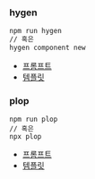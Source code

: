 ### hygen

```sh
npm run hygen
// 혹은
hygen component new
```

- [프롬프트](./_templates/component/new/prompt.cjs)
- [템플릿](./_templates/component/new)

### plop

```shell
npm run plop
// 혹은
npx plop
```

- [프롬프트](./plopfile.js)
- [템플릿](./plop-templates/components)